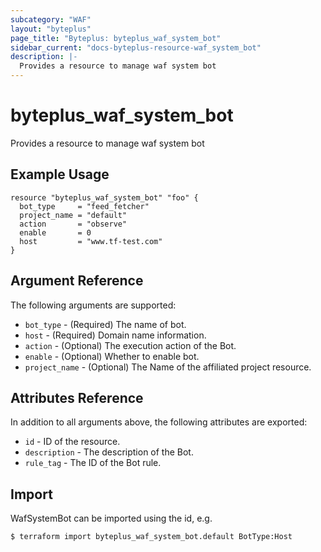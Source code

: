 ```yaml
---
subcategory: "WAF"
layout: "byteplus"
page_title: "Byteplus: byteplus_waf_system_bot"
sidebar_current: "docs-byteplus-resource-waf_system_bot"
description: |-
  Provides a resource to manage waf system bot
---
```

# byteplus_waf_system_bot
Provides a resource to manage waf system bot
## Example Usage
```hcl
resource "byteplus_waf_system_bot" "foo" {
  bot_type     = "feed_fetcher"
  project_name = "default"
  action       = "observe"
  enable       = 0
  host         = "www.tf-test.com"
}
```
## Argument Reference
The following arguments are supported:
* `bot_type` - (Required) The name of bot.
* `host` - (Required) Domain name information.
* `action` - (Optional) The execution action of the Bot.
* `enable` - (Optional) Whether to enable bot.
* `project_name` - (Optional) The Name of the affiliated project resource.

## Attributes Reference
In addition to all arguments above, the following attributes are exported:
* `id` - ID of the resource.
* `description` - The description of the Bot.
* `rule_tag` - The ID of the Bot rule.


## Import
WafSystemBot can be imported using the id, e.g.
```
$ terraform import byteplus_waf_system_bot.default BotType:Host
```

